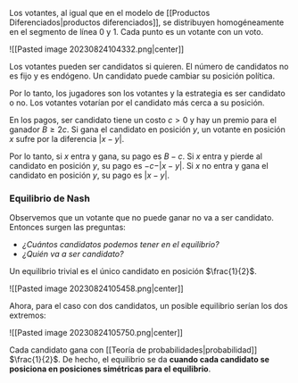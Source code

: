 
Los votantes, al igual que en el modelo de [[Productos Diferenciados|productos diferenciados]], se distribuyen homogéneamente en el segmento de línea $0$ y $1$. Cada punto es un votante con un voto. 

![[Pasted image 20230824104332.png|center]]

Los votantes pueden ser candidatos si quieren. El número de candidatos no es fijo y es endógeno. Un candidato puede cambiar su posición política. 

Por lo tanto, los jugadores son los votantes y la estrategia es ser candidato o no. Los votantes votarían por el candidato más cerca a su posición. 

En los pagos, ser candidato tiene un costo $c>0$ y hay un premio para el ganador $B\geq 2c$. Si gana el candidato en posición $y$, un votante en posición $x$ sufre por la diferencia $\vert x-y\vert$. 

Por lo tanto, si $x$ entra y gana, su pago es $B-c$. Si $x$ entra y pierde al candidato en posición $y$, su pago es $-c-\vert x-y\vert$. Si $x$ no entra y gana el candidato en posición $y$, su pago es $\vert x-y\vert$. 

### Equilibrio de Nash 

Observemos que un votante que no puede ganar no va a ser candidato. Entonces surgen las preguntas: 

- *¿Cuántos candidatos podemos tener en el equilibrio?* 
- *¿Quién va a ser candidato?*

Un equilibrio trivial es el único candidato en posición $\frac{1}{2}$. 

![[Pasted image 20230824105458.png|center]]

Ahora, para el caso con dos candidatos, un posible equilibrio serían los dos extremos: 

![[Pasted image 20230824105750.png|center]]

Cada candidato gana con [[Teoría de probabilidades|probabilidad]] $\frac{1}{2}$. De hecho, el equilibrio se da **cuando cada candidato se posiciona en posiciones simétricas para el equilibrio**. 